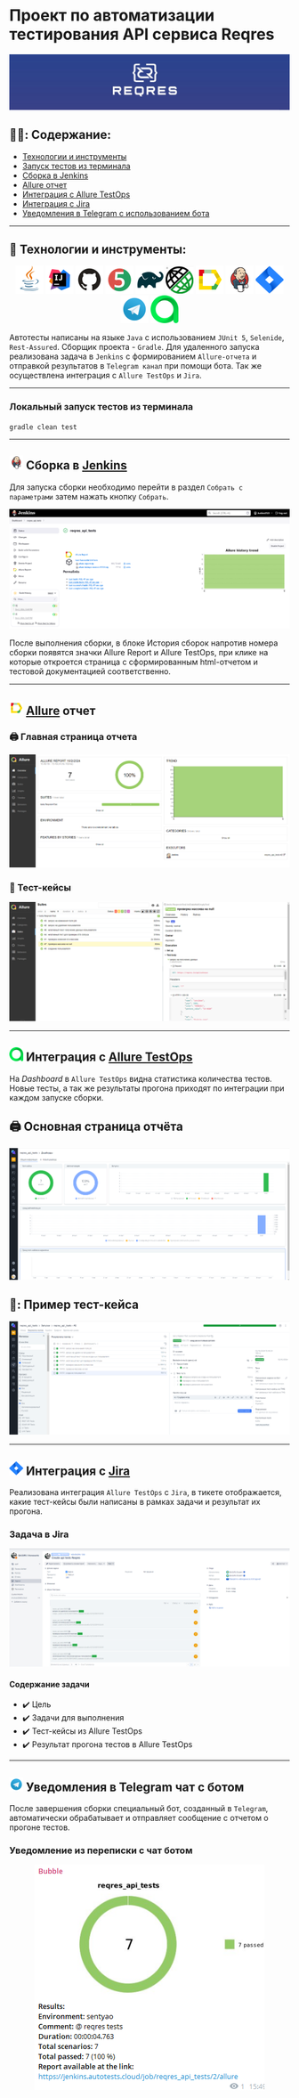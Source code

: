# Проект по автоматизации тестирования API сервиса Reqres
<img src="media/logo/reqresin.jpg">

## :man_student:: Содержание:

- <a href="#tools"> Технологии и инструменты</a>
- <a href="#console"> Запуск тестов из терминала</a>
- <a href="#jenkins"> Сборка в Jenkins</a>
- <a href="#allureReport"> Allure отчет</a>
- <a href="#allure"> Интеграция с Allure TestOps</a>
- <a href="#jira"> Интеграция с Jira</a>  
- <a href="#tg"> Уведомления в Telegram с использованием бота</a>
---

<a id="tools"></a>
## 🔨 Технологии и инструменты:

<p align="center">
<a href="https://www.java.com/"><img src="media/logo/Java.svg" width="50" height="50"  alt="Java"/></a>
<a href="https://www.jetbrains.com/idea/"><img src="media/logo/Idea.svg" width="50" height="50"  alt="IDEA"/></a>
<a href="https://github.com/"><img src="media/logo/GitHub.svg" width="50" height="50"  alt="Github"/></a>
<a href="https://junit.org/junit5/"><img src="media/logo/JUnit5.svg" width="50" height="50"  alt="JUnit 5"/></a>
<a href="https://gradle.org/"><img src="media/logo/Gradle.svg" width="50" height="50"  alt="Gradle"/></a>
<a href="https://selenide.org/"><img src="media/logo/rest-assured.jpg" width="50" height="50"  alt="Selenide"/></a>
<a href="https://github.com/allure-framework"><img src="media/logo/Allure.svg" width="50" height="50"  alt="Allure"/></a>
<a href="https://www.jenkins.io/"><img src="media/logo/Jenkins.svg" width="50" height="50"  alt="Jenkins"/></a>
<a href="https://www.atlassian.com/software/jira/"><img src="media/logo/Jira.svg" width="50" height="50" alt="Java" title="Java"/></a>
<a href="https://web.telegram.org/"><img src="media/logo/Telegram.svg" width="50" height="50" alt="Telegram"/></a>
<a href="https://qameta.io/"><img src="media/logo/AllureTestOps.svg" width="50" height="50" alt="Allure_TO"/></a>
</p>
Автотесты написаны на языке <code>Java</code> с использованием <code>JUnit 5</code>, <code>Selenide</code>, <code>Rest-Assured</code>. Сборщик проекта - <code>Gradle</code>. Для удаленного запуска реализована задача в <code>Jenkins</code> с формированием <code>Allure-отчета</code> и
отправкой результатов в <code>Telegram канал</code> при помощи бота. Так же осуществлена интеграция с <code>Allure TestOps</code> и <code>Jira</code>.

---




<a id="console"></a>
### Локальный запуск тестов из терминала
`gradle clean test`




---

<a id="jenkins"></a>
## <img src="media/logo/Jenkins.svg" width="25" height="25"  alt="Jenkins"/></a> Сборка в <a target="_blank" href="https://jenkins.autotests.cloud/job/reqres_api_tests/"> Jenkins </a>
Для запуска сборки необходимо перейти в раздел <code>Собрать с параметрами</code> затем нажать кнопку <code>Собрать</code>.
<p align="center">
<a href="https://jenkins.autotests.cloud/job/reqres_api_tests/"><img src="media/screens/jenkins.png" alt="Jenkins1"/></a>
</p>
После выполнения сборки, в блоке История сборок напротив номера сборки появятся значки Allure Report и Allure TestOps, при клике на которые откроется страница с сформированным html-отчетом и тестовой документацией соответственно.

---
<a id="allureReport"></a>
## <img src="media/logo/Allure.svg" width="25" height="25"/> [Allure](https://jenkins.autotests.cloud/job/reqres_api_tests/2/allure/) отчет

### 🖨️ Главная страница отчета

<p align="center">
<img src="media/screens/allure_report.png" alt="Allure report">
</p>

### 📄 Тест-кейсы

<p align="center">
<img src="media/screens/allure_tests.png" alt="Test Case">
</p>

---
<a id="allure"></a>
## <img alt="Allure_TO" height="25" src="media/logo/AllureTestOps.svg" width="25"/> </a>Интеграция с <a target="_blank" href="https://allure.autotests.cloud/project/4467/dashboards">Allure TestOps</a>
На *Dashboard* в <code>Allure TestOps</code> видна статистика количества тестов. Новые тесты, а так же результаты прогона приходят по интеграции при каждом запуске сборки.
## 🖨️ Основная страница отчёта

<p align="center">  
<img title="Allure TestOps Dashboard" src="media/screens/allure_testOps.png">  
</p>  

## :pinching_hand:: Пример тест-кейса
<p align="center">
<img title="AllureTC" src="media/screens/allure.png">
</p>

---

<a id="jira"></a>
## <img src="media/logo/Jira.svg" width="25" height="25"/> Интеграция с [Jira](https://jira.autotests.cloud/browse/HOMEWORK-1358)

Реализована интеграция <code>Allure TestOps</code> с <code>Jira</code>, в тикете отображается, какие тест-кейсы были написаны в рамках задачи и результат их прогона.
### Задача в Jira

<p align="center">
<img src="media/screens/jira.png" alt="TestOps launch">
</p>

#### Содержание задачи

- :heavy_check_mark: Цель
- :heavy_check_mark: Задачи для выполнения
- :heavy_check_mark: Тест-кейсы из Allure TestOps
- :heavy_check_mark: Результат прогона тестов в Allure TestOps

---

<a id="tg"></a>
## <img src="media/logo/Telegram.svg" width="25" height="25"/> Уведомления в Telegram чат с ботом

После завершения сборки специальный бот, созданный в <code>Telegram</code>, автоматически обрабатывает и отправляет сообщение с отчетом о прогоне тестов.

### Уведомление из переписки с чат ботом

<p align="center">
<img src="media/screens/teleg.png" alt="TestOps launch">
</p>
